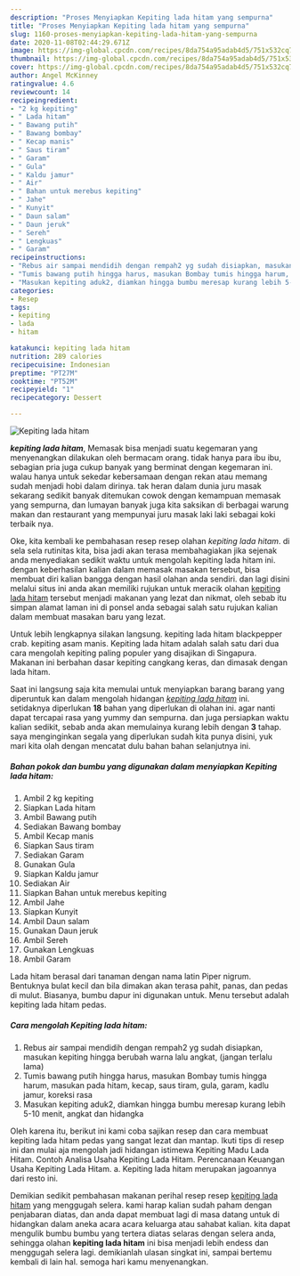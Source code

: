 ```yaml
---
description: "Proses Menyiapkan Kepiting lada hitam yang sempurna"
title: "Proses Menyiapkan Kepiting lada hitam yang sempurna"
slug: 1160-proses-menyiapkan-kepiting-lada-hitam-yang-sempurna
date: 2020-11-08T02:44:29.671Z
image: https://img-global.cpcdn.com/recipes/8da754a95adab4d5/751x532cq70/kepiting-lada-hitam-foto-resep-utama.jpg
thumbnail: https://img-global.cpcdn.com/recipes/8da754a95adab4d5/751x532cq70/kepiting-lada-hitam-foto-resep-utama.jpg
cover: https://img-global.cpcdn.com/recipes/8da754a95adab4d5/751x532cq70/kepiting-lada-hitam-foto-resep-utama.jpg
author: Angel McKinney
ratingvalue: 4.6
reviewcount: 14
recipeingredient:
- "2 kg kepiting"
- " Lada hitam"
- " Bawang putih"
- " Bawang bombay"
- " Kecap manis"
- " Saus tiram"
- " Garam"
- " Gula"
- " Kaldu jamur"
- " Air"
- " Bahan untuk merebus kepiting"
- " Jahe"
- " Kunyit"
- " Daun salam"
- " Daun jeruk"
- " Sereh"
- " Lengkuas"
- " Garam"
recipeinstructions:
- "Rebus air sampai mendidih dengan rempah2 yg sudah disiapkan, masukan kepiting hingga berubah warna lalu angkat, (jangan terlalu lama)"
- "Tumis bawang putih hingga harus, masukan Bombay tumis hingga harum, masukan pada hitam, kecap, saus tiram, gula, garam, kadlu jamur, koreksi rasa"
- "Masukan kepiting aduk2, diamkan hingga bumbu meresap kurang lebih 5-10 menit, angkat dan hidangka"
categories:
- Resep
tags:
- kepiting
- lada
- hitam

katakunci: kepiting lada hitam 
nutrition: 289 calories
recipecuisine: Indonesian
preptime: "PT27M"
cooktime: "PT52M"
recipeyield: "1"
recipecategory: Dessert

---
```



![Kepiting lada hitam](https://img-global.cpcdn.com/recipes/8da754a95adab4d5/751x532cq70/kepiting-lada-hitam-foto-resep-utama.jpg)

<b><i>kepiting lada hitam</i></b>, Memasak bisa menjadi suatu kegemaran yang menyenangkan dilakukan oleh bermacam orang. tidak hanya para ibu ibu, sebagian pria juga cukup banyak yang berminat dengan kegemaran ini. walau hanya untuk sekedar kebersamaan dengan rekan atau memang sudah menjadi hobi dalam dirinya. tak heran dalam dunia juru masak sekarang sedikit banyak ditemukan cowok dengan kemampuan memasak yang sempurna, dan lumayan banyak juga kita saksikan di berbagai warung makan dan restaurant yang mempunyai juru masak laki laki sebagai koki terbaik nya.

Oke, kita kembali ke pembahasan resep resep olahan <i>kepiting lada hitam</i>. di sela sela rutinitas kita, bisa jadi akan terasa membahagiakan jika sejenak anda menyediakan sedikit waktu untuk mengolah kepiting lada hitam ini. dengan keberhasilan kalian dalam memasak masakan tersebut, bisa membuat diri kalian bangga dengan hasil olahan anda sendiri. dan lagi disini melalui situs ini anda akan memiliki rujukan untuk meracik olahan <u>kepiting lada hitam</u> tersebut menjadi makanan yang lezat dan nikmat, oleh sebab itu simpan alamat laman ini di ponsel anda sebagai salah satu rujukan kalian dalam membuat masakan baru yang lezat.

Untuk lebih lengkapnya silakan langsung. kepiting lada hitam blackpepper crab. kepiting asam manis. Kepiting lada hitam adalah salah satu dari dua cara mengolah kepiting paling populer yang disajikan di Singapura. Makanan ini berbahan dasar kepiting cangkang keras, dan dimasak dengan lada hitam.


Saat ini langsung saja kita memulai untuk menyiapkan barang barang yang diperuntuk kan dalam mengolah hidangan <u><i>kepiting lada hitam</i></u> ini. setidaknya diperlukan <b>18</b> bahan yang diperlukan di olahan ini. agar nanti dapat tercapai rasa yang yummy dan sempurna. dan juga persiapkan waktu kalian sedikit, sebab anda akan memulainya kurang lebih dengan <b>3</b> tahap. saya menginginkan segala yang diperlukan sudah kita punya disini, yuk mari kita olah dengan mencatat dulu bahan bahan selanjutnya ini.

<!--inarticleads1-->

##### Bahan pokok dan bumbu yang digunakan dalam menyiapkan Kepiting lada hitam:

1. Ambil 2 kg kepiting
1. Siapkan  Lada hitam
1. Ambil  Bawang putih
1. Sediakan  Bawang bombay
1. Ambil  Kecap manis
1. Siapkan  Saus tiram
1. Sediakan  Garam
1. Gunakan  Gula
1. Siapkan  Kaldu jamur
1. Sediakan  Air
1. Siapkan  Bahan untuk merebus kepiting
1. Ambil  Jahe
1. Siapkan  Kunyit
1. Ambil  Daun salam
1. Gunakan  Daun jeruk
1. Ambil  Sereh
1. Gunakan  Lengkuas
1. Ambil  Garam


Lada hitam berasal dari tanaman dengan nama latin Piper nigrum. Bentuknya bulat kecil dan bila dimakan akan terasa pahit, panas, dan pedas di mulut. Biasanya, bumbu dapur ini digunakan untuk. Menu tersebut adalah kepiting lada hitam pedas. 

<!--inarticleads2-->

##### Cara mengolah Kepiting lada hitam:

1. Rebus air sampai mendidih dengan rempah2 yg sudah disiapkan, masukan kepiting hingga berubah warna lalu angkat, (jangan terlalu lama)
1. Tumis bawang putih hingga harus, masukan Bombay tumis hingga harum, masukan pada hitam, kecap, saus tiram, gula, garam, kadlu jamur, koreksi rasa
1. Masukan kepiting aduk2, diamkan hingga bumbu meresap kurang lebih 5-10 menit, angkat dan hidangka


Oleh karena itu, berikut ini kami coba sajikan resep dan cara membuat kepiting lada hitam pedas yang sangat lezat dan mantap. Ikuti tips di resep ini dan mulai aja mengolah jadi hidangan istimewa Kepiting Madu Lada Hitam. Contoh Analisa Usaha Kepiting Lada Hitam. Perencanaan Keuangan Usaha Kepiting Lada Hitam. a. Kepiting lada hitam merupakan jagoannya dari resto ini. 

Demikian sedikit pembahasan makanan perihal resep resep <u>kepiting lada hitam</u> yang menggugah selera. kami harap kalian sudah paham dengan penjabaran diatas, dan anda dapat membuat lagi di masa datang untuk di hidangkan dalam aneka acara acara keluarga atau sahabat kalian. kita dapat mengulik bumbu bumbu yang tertera diatas selaras dengan selera anda, sehingga olahan <b>kepiting lada hitam</b> ini bisa menjadi lebih endess dan menggugah selera lagi. demikianlah ulasan singkat ini, sampai bertemu kembali di lain hal. semoga hari kamu menyenangkan.
